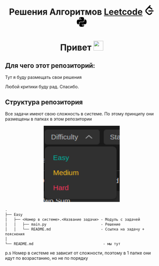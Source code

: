 <h1 align="center">Решения Алгоритмов  
    <a href='https://leetcode.com/'>Leetcode</a>
    <img src="./info/img/leetcode.svg" height="32" width="32"/>
    <img src="./info/img/python.svg" height="32" width="32"/> 
</h1>

<h1 align="center">Привет </a> 
<img src="https://github.com/blackcater/blackcater/raw/main/images/Hi.gif" height="32" width="32"/></h1>

<h2>Для чего этот репозиторий:</h2>
<p>Тут я буду размещать свои решения </p>
<p>Любой критики буду рад. Спасибо.</p>


<h2>Структура репозитория </h2> 
<div>
    <p align="top">
    Все задачи имеют свою сложность в системе. По этому принципу они размещены в папках в этом репозитории
    </p>
    <p align="center">
    <img src="./info/img/difficulty.png" height="250" width="250"/>
    </p>
</div>

    .
    ├── Easy
    │   ├── <Номер в системе>.<Название задачи> - Модуль с задачей
    │   │   ├── main.py                         - Решение
    │   │   └── README.md                       - Ссылка на задачу + пояснения 
    │   
    └── README.md                                - мы тут

p.s Номер в системе не зависит от сложности, поэтому в 1 папке они идут по возрастанию, но не по порядку